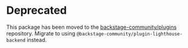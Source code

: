 # Deprecated

This package has been moved to the [backstage-community/plugins](https://github.com/backstage/community-plugins) repository. Migrate to using `@backstage-community/plugin-lighthouse-backend` instead.
